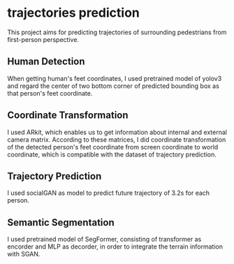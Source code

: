 # trajectories prediction

This project aims for predicting trajectories of surrounding pedestrians from first-person perspective.

## Human Detection
When getting human's feet coordinates, I used pretrained model of yolov3 and regard the center of two bottom corner of predicted bounding box as that person's feet coordinate.

## Coordinate Transformation
I used ARkit, which enables us to get information about internal and external camera matrix. According to these matrices, I did coordinate transformation of the detected person's feet coordinate from screen coordinate to world coordinate, which is compatible with the dataset of trajectory prediction.

## Trajectory Prediction
I used socialGAN as model to predict future trajectory of 3.2s for each person.

## Semantic Segmentation
I used pretrained model of SegFormer, consisting of transformer as encorder and MLP as decorder, in order to integrate the terrain information with SGAN.